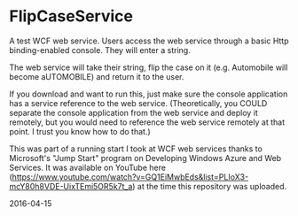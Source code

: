 # FlipCaseService
A test WCF web service. Users access the web service through a basic Http binding-enabled console. They will enter a string.

The web service will take their string, flip the case on it (e.g. Automobile will become aUTOMOBILE) and return it to the user.

If you download and want to run this, just make sure the console application has a service reference to the web service. (Theoretically, you COULD separate the console application from the web service and deploy it remotely, but you would need to reference the web service remotely at that point. I trust you know how to do that.)

This was part of a running start I took at WCF web services thanks to Microsoft's "Jump Start" program on Developing Windows Azure and Web Services. It was available on YouTube here (https://www.youtube.com/watch?v=GQ1EiMwbEds&list=PLIoX3-mcY80h8VDE-UixTEmi5OR5k7t_a) at the time this repository was uploaded.

2016-04-15
